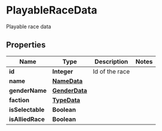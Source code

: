 

# PlayableRaceData

Playable race data

## Properties

Name | Type | Description | Notes
------------ | ------------- | ------------- | -------------
**id** | **Integer** | Id of the race | 
**name** | [**NameData**](NameData.md) |  | 
**genderName** | [**GenderData**](GenderData.md) |  | 
**faction** | [**TypeData**](TypeData.md) |  | 
**isSelectable** | **Boolean** |  | 
**isAlliedRace** | **Boolean** |  | 



